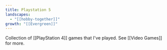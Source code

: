 ```yaml
---
title: Playstation 5
landscapes:
  - "[[hobby-together]]"
growth: "[[Evergreen]]"
---
```

Collection of [[PlayStation 4]] games that I've played. See [[Video Games]] for more. 